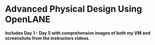 # Advanced Physical Design Using OpenLANE

**Includes Day 1 - Day 5 with comprehensive images of both my VM and screenshots from the instructors videos.**
